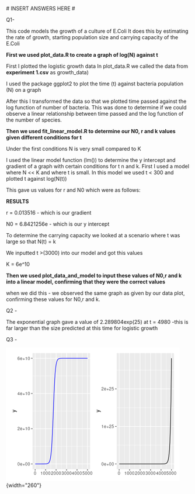 \# INSERT ANSWERS HERE \#

Q1-

This code models the growth of a culture of E.Coli It does this by estimating the rate of growth, starting population size and carrying capacity of the E.Coli

**First we used plot_data.R to create a graph of log(N) against t**

First I plotted the logistic growth data In plot_data.R we called the data from **experiment 1.csv** as growth_data)

I used the package ggplot2 to plot the time (t) against bacteria population (N) on a graph

After this I transformed the data so that we plotted time passed against the log function of number of bacteria. This was done to determine if we could observe a linear relationship between time passed and the log function of the number of species.

**Then we used fit_linear_model.R to determine our N0, r and k values given different conditions for t**

Under the first conditions N is very small compared to K

I used the linear model function (lm()) to determine the y intercept and gradient of a graph with certain conditions for t n and k. First I used a model where N \<\< K and where t is small. In this model we used t \< 300 and plotted t against log(N(t))

This gave us values for r and N0 which were as follows:

**RESULTS**

r = 0.013516 - which is our gradient

N0 = 6.8421256e - which is our y intercept

To determine the carrying capacity we looked at a scenario where t was large so that N(t) = k

We inputted t \>(3000) into our model and got this values

K = 6e\^10

**Then we used plot_data_and_model to input these values of N0,r and k into a linear model, confirming that they were the correct values**

when we did this - we observed the same graph as given by our data plot, confirming these values for N0,r and k.

Q2 -

The exponential graph gave a value of 2.289804exp(25) at t = 4980 -this is far larger than the size predicted at this time for logistic growth

Q3 -

![](Plot_comparision.png){width="260"}


